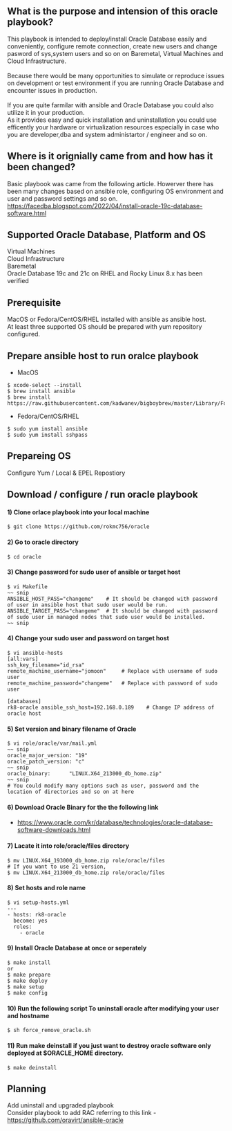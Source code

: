 ## What is the purpose and intension of this oracle playbook?
This playbook is intended to deploy/install Oracle Database easily and conveniently, configure remote connection, create new users and change pasword of sys,system users and so on on Baremetal, Virtual Machines and Cloud Infrastructure.\
\
Because there would be many opportunities to simulate or reproduce issues on development or test environment if you are running Oracle Database and encounter issues  in production.\
\
If you are quite farmilar with ansible and Oracle Database you could also utilize it in your production.\
As it provides easy and quick installation and uninstallation you could use efficently your hardware or virtualization resources especially in case who you are developer,dba and system administartor / engineer and so on.

## Where is it orignially came from and how has it been changed?
Basic playbook was came from the following article. Howerver there has been many changes based on ansible role, configuring OS environment and user and password settings and so on.\
https://facedba.blogspot.com/2022/04/install-oracle-19c-database-software.html

## Supported Oracle Database, Platform and OS
Virtual Machines\
Cloud Infrastructure\
Baremetal\
Oracle Database 19c and 21c on RHEL and Rocky Linux 8.x has been verified

## Prerequisite
MacOS or Fedora/CentOS/RHEL installed with ansible as ansible host.\
At least three supported OS should be prepared with yum repository configured.

## Prepare ansible host to run oralce playbook
* MacOS
```
$ xcode-select --install
$ brew install ansible
$ brew install https://raw.githubusercontent.com/kadwanev/bigboybrew/master/Library/Formula/sshpass.rb
```

* Fedora/CentOS/RHEL
```
$ sudo yum install ansible
$ sudo yum install sshpass
```

## Prepareing OS
Configure Yum / Local & EPEL Repostiory

## Download / configure / run oracle playbook
#### 1) Clone orlace playbook into your local machine
```
$ git clone https://github.com/rokmc756/oracle
```
#### 2)  Go to oracle directory
```
$ cd oracle
```
#### 3) Change password for sudo user of ansible or target host
```
$ vi Makefile
~~ snip
ANSIBLE_HOST_PASS="changeme"    # It should be changed with password of user in ansible host that sudo user would be run.
ANSIBLE_TARGET_PASS="changeme"  # It should be changed with password of sudo user in managed nodes that sudo user would be installed.
~~ snip
```
#### 4) Change your sudo user and password on target host
```
$ vi ansible-hosts
[all:vars]
ssh_key_filename="id_rsa"
remote_machine_username="jomoon"     # Replace with username of sudo user
remote_machine_password="changeme"   # Replace with password of sudo user

[databases]
rk8-oracle ansible_ssh_host=192.168.0.189    # Change IP address of oracle host
```
#### 5) Set version and binary filename of Oracle
```
$ vi role/oracle/var/mail.yml
~~ snip
oracle_major_version: "19"
oracle_patch_version: "c"
~~ snip
oracle_binary:      "LINUX.X64_213000_db_home.zip"
~~ snip
# You could modify many options such as user, password and the location of directories and so on at here
```
#### 6) Download Oracle Binary for the the following link
* https://www.oracle.com/kr/database/technologies/oracle-database-software-downloads.html
#### 7) Lacate it into role/oracle/files directory
```
$ mv LINUX.X64_193000_db_home.zip role/oracle/files
# If you want to use 21 version,
$ mv LINUX.X64_213000_db_home.zip role/oracle/files
```
#### 8) Set hosts and role name
```
$ vi setup-hosts.yml
---
- hosts: rk8-oracle
  become: yes
  roles:
    - oracle
```
#### 9) Install Oracle Database at once or seperately
```
$ make install
or
$ make prepare
$ make deploy
$ make setup
$ make config
```
#### 10) Run the following script To uninstall oracle after modifying your user and hostname
```
$ sh force_remove_oracle.sh
```
#### 11) Run make deinstall if you just want to destroy oracle software only deployed at $ORACLE_HOME directory.
```
$ make deinstall
```

## Planning
Add uninstall and upgraded playbook\
Consider playbook to add RAC referring to this link - https://github.com/oravirt/ansible-oracle
